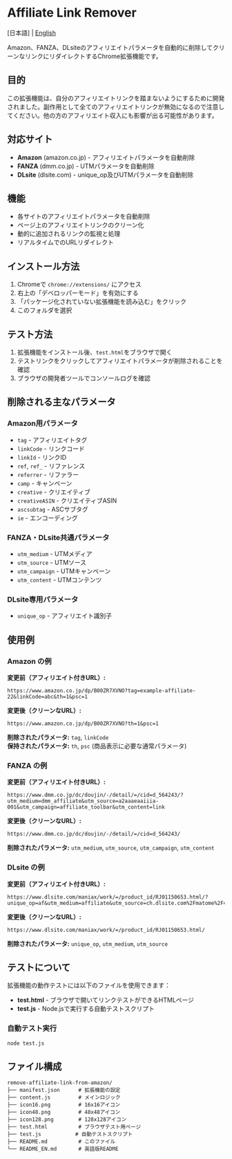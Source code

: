 # Affiliate Link Remover

[日本語] | [English](./README_EN.md)

Amazon、FANZA、DLsiteのアフィリエイトパラメータを自動的に削除してクリーンなリンクにリダイレクトするChrome拡張機能です。

## 目的

この拡張機能は、自分のアフィリエイトリンクを踏まないようにするために開発されました。副作用として全てのアフィリエイトリンクが無効になるので注意してください。他の方のアフィリエイト収入にも影響が出る可能性があります。

## 対応サイト

- **Amazon** (amazon.co.jp) - アフィリエイトパラメータを自動削除
- **FANZA** (dmm.co.jp) - UTMパラメータを自動削除
- **DLsite** (dlsite.com) - unique_op及びUTMパラメータを自動削除

## 機能

- 各サイトのアフィリエイトパラメータを自動削除
- ページ上のアフィリエイトリンクのクリーン化
- 動的に追加されるリンクの監視と処理
- リアルタイムでのURLリダイレクト

## インストール方法

1. Chromeで `chrome://extensions/` にアクセス
2. 右上の「デベロッパーモード」を有効にする
3. 「パッケージ化されていない拡張機能を読み込む」をクリック
4. このフォルダを選択

## テスト方法

1. 拡張機能をインストール後、`test.html`をブラウザで開く
2. テストリンクをクリックしてアフィリエイトパラメータが削除されることを確認
3. ブラウザの開発者ツールでコンソールログを確認

## 削除される主なパラメータ

### Amazon用パラメータ
- `tag` - アフィリエイトタグ
- `linkCode` - リンクコード
- `linkId` - リンクID
- `ref`, `ref_` - リファレンス
- `referrer` - リファラー
- `camp` - キャンペーン
- `creative` - クリエイティブ
- `creativeASIN` - クリエイティブASIN
- `ascsubtag` - ASCサブタグ
- `ie` - エンコーディング

### FANZA・DLsite共通パラメータ
- `utm_medium` - UTMメディア
- `utm_source` - UTMソース
- `utm_campaign` - UTMキャンペーン
- `utm_content` - UTMコンテンツ

### DLsite専用パラメータ
- `unique_op` - アフィリエイト識別子

## 使用例

### Amazon の例

**変更前（アフィリエイト付きURL）:**
```
https://www.amazon.co.jp/dp/B00ZR7XVNO?tag=example-affiliate-22&linkCode=abc&th=1&psc=1
```

**変更後（クリーンなURL）:**
```
https://www.amazon.co.jp/dp/B00ZR7XVNO?th=1&psc=1
```

**削除されたパラメータ:** `tag`, `linkCode`  
**保持されたパラメータ:** `th`, `psc` (商品表示に必要な通常パラメータ)

### FANZA の例

**変更前（アフィリエイト付きURL）:**
```
https://www.dmm.co.jp/dc/doujin/-/detail/=/cid=d_564243/?utm_medium=dmm_affiliate&utm_source=a2aaaeaaiiia-001&utm_campaign=affiliate_toolbar&utm_content=link
```

**変更後（クリーンなURL）:**
```
https://www.dmm.co.jp/dc/doujin/-/detail/=/cid=d_564243/
```

**削除されたパラメータ:** `utm_medium`, `utm_source`, `utm_campaign`, `utm_content`

### DLsite の例

**変更前（アフィリエイト付きURL）:**
```
https://www.dlsite.com/maniax/work/=/product_id/RJ01150653.html/?unique_op=af&utm_medium=affiliate&utm_source=ch.dlsite.com%2Fmatome%2F456407
```

**変更後（クリーンなURL）:**
```
https://www.dlsite.com/maniax/work/=/product_id/RJ01150653.html/
```

**削除されたパラメータ:** `unique_op`, `utm_medium`, `utm_source`

## テストについて

拡張機能の動作テストには以下のファイルを使用できます：

- **test.html** - ブラウザで開いてリンクテストができるHTMLページ
- **test.js** - Node.jsで実行する自動テストスクリプト

### 自動テスト実行
```bash
node test.js
```

## ファイル構成

```
remove-affiliate-link-from-amazon/
├── manifest.json      # 拡張機能の設定
├── content.js         # メインロジック
├── icon16.png         # 16x16アイコン
├── icon48.png         # 48x48アイコン
├── icon128.png        # 128x128アイコン
├── test.html          # ブラウザテスト用ページ
├── test.js           # 自動テストスクリプト
├── README.md          # このファイル
└── README_EN.md       # 英語版README
```

